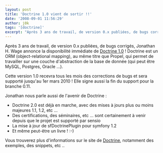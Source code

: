 ```yaml
---
layout: post
title: 'Doctrine 1.0 vient de sortir !!'
date: '2008-09-01 11:56:29'
author: j0k
tags: '[doctrine]'
excerpt: "Après 3 ans de travail, de version 0.x publiées, de bugs corrigés, Jonathan H. Wage annonce la disponibilité immédiate de [Doctrine 1.0](http://www.doctrine-project.org/blog/doctrine-1-0-released) !     \nDoctrine est un ORM (object-relational mapping), au même titre que Propel, qui permet de travailler sur une couche d'abstraction de la base de donnée (qui      …"
---
```


Après 3 ans de travail, de version 0.x publiées, de bugs corrigés, Jonathan H. Wage annonce la disponibilité immédiate de [Doctrine 1.0](http://www.doctrine-project.org/blog/doctrine-1-0-released) !
Doctrine est un ORM (object-relational mapping), au même titre que Propel, qui permet de travailler sur une couche d'abstraction de la base de donnée (qui peut être MySQL, Postgres, Oracle ...).

Cette version 1.0 recevra tous les mois des corrections de bugs et sera supporté jusqu'au 1er mars 2010 ! Elle signe aussi la fin du support pour la branche 0.11.

Jonathan nous parle aussi de l'avenir de Doctrine :

* Doctrine 2.0 est déjà en marche, avec des mises à jours plus ou moins majeures 1.1, 1.2, etc ...
* Des certifications, des séminaires, etc ... sont certainement à venir depuis que le projet est supporté par sensio
* La mise à jour de sfDoctrinePlugin pour symfony 1.2
* Et même peut-être un livre ! :-)

Vous trouverez plus d'informations sur le site de [Doctrine](http://www.doctrine-project.org/), notamment des exemples, des snippets, etc ..
